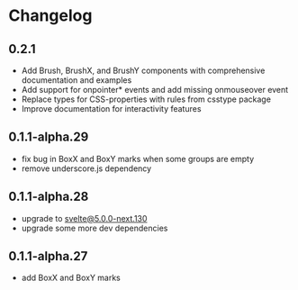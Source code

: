 # Changelog

## 0.2.1

- Add Brush, BrushX, and BrushY components with comprehensive documentation and examples
- Add support for onpointer\* events and add missing onmouseover event
- Replace types for CSS-properties with rules from csstype package
- Improve documentation for interactivity features

## 0.1.1-alpha.29

- fix bug in BoxX and BoxY marks when some groups are empty
- remove underscore.js dependency

## 0.1.1-alpha.28

- upgrade to svelte@5.0.0-next.130
- upgrade some more dev dependencies

## 0.1.1-alpha.27

- add BoxX and BoxY marks
